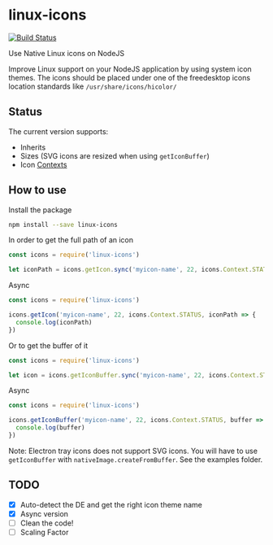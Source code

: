 # linux-icons

[![Build Status](https://travis-ci.org/bil-elmoussaoui/linux-icons.svg?branch=master)](https://travis-ci.org/bil-elmoussaoui/linux-icons)

Use Native Linux icons on NodeJS


Improve Linux support on your NodeJS application by using system icon themes. The icons should be placed under one of the freedesktop icons location standards like `/usr/share/icons/hicolor/`

## Status

The current version supports:

- Inherits
- Sizes (SVG icons are resized when using `getIconBuffer`)
- Icon [Contexts](https://standards.freedesktop.org/icon-naming-spec/icon-naming-spec-latest.html#context)

## How to use

Install the package

```bash
npm install --save linux-icons
```

In order to get the full path of an icon

```javascript
const icons = require('linux-icons')

let iconPath = icons.getIcon.sync('myicon-name', 22, icons.Context.STATUS)
```

Async

```javascript
const icons = require('linux-icons')

icons.getIcon('myicon-name', 22, icons.Context.STATUS, iconPath => {
  console.log(iconPath)
})
```

Or to get the buffer of it

```javascript
const icons = require('linux-icons')

let icon = icons.getIconBuffer.sync('myicon-name', 22, icons.Context.STATUS)
```

Async
```javascript
const icons = require('linux-icons')

icons.getIconBuffer('myicon-name', 22, icons.Context.STATUS, buffer => {
  console.log(buffer)
})
```

Note: Electron tray icons does not support SVG icons. You will have to use `getIconBuffer` with `nativeImage.createFromBuffer`. See the examples folder.


## TODO

- [x] Auto-detect the DE and get the right icon theme name
- [x] Async version
- [ ] Clean the code!
- [ ] Scaling Factor
